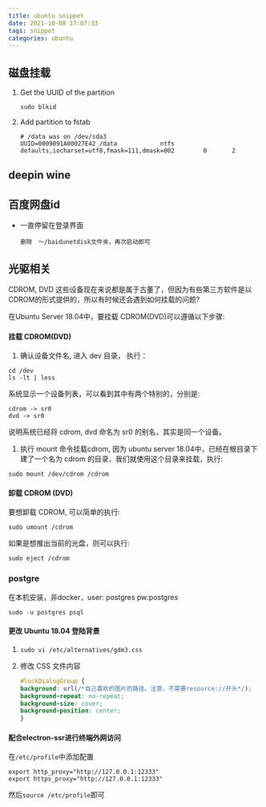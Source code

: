 ```yaml
---
title: ubuntu snippet
date: 2021-10-08 17:07:33
tags: snippet
categories: ubuntu
---
```




## 磁盘挂载

1. Get the UUID of the partition

   `sudo blkid`

2. Add partition to fstab

   ```shell
   # /data was on /dev/sda3
   UUID=0009091A00027E42 /data            ntfs   defaults,iocharset=utf8,fmask=111,dmask=002        0       2
   ```

## deepin wine







## 百度网盘id

- 一直停留在登录界面

  ```
  删除　～/baidunetdisk文件夹，再次启动即可
  ```

## 光驱相关

CDROM, DVD 这些设备现在来说都是属于古董了，但因为有些第三方软件是以CDROM的形式提供的，所以有时候还会遇到如何挂载的问题?

在Ubuntu Server 18.04中，要挂载 CDROM(DVD)可以遵循以下步骤:

#### 挂载 CDROM(DVD)

1. 确认设备文件名, 进入 dev 目录， 执行：

```
cd /dev
ls -lt | less
```

系统显示一个设备列表，可以看到其中有两个特别的，分别是:

```
cdrom -> sr0
dvd -> sr0
```

说明系统已经将 cdrom, dvd 命名为 sr0 的别名，其实是同一个设备。

1. 执行 mount 命令挂载cdrom, 因为 ubuntu server 18.04中，已经在根目录下建了一个名为 cdrom 的目录，我们就使用这个目录来挂载，执行:

```
sudo mount /dev/cdrom /cdrom
```

#### 卸载 CDROM (DVD)

要想卸载 CDROM, 可以简单的执行:

```
sudo umount /cdrom
```

如果是想推出当前的光盘，则可以执行:

```
sudo eject /cdrom
```

### postgre

在本机安装，非docker，user: postgres 	pw:postgres 

```shell
sudo -u postgres psql
```



#### 更改 Ubuntu 18.04 登陆背景

1. `sudo vi /etc/alternatives/gdm3.css`

2. 修改 CSS 文件内容

   ```css
   #lockDialogGroup {
   background: url(/*自己喜欢的图片的路径。注意，不需要resource://开头*/);
   background-repeat: no-repeat;
   background-size: cover;
   background-position: center;
   }
   ```




#### 配合electron-ssr进行终端外网访问

在`/etc/profile`中添加配置

```
export http_proxy="http://127.0.0.1:12333"
export https_proxy="http://127.0.0.1:12333"
```

然后`source /etc/profile`即可